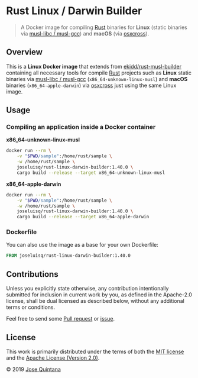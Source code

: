 # Rust Linux / Darwin Builder

> A Docker image for compiling [Rust](https://www.rust-lang.org/) binaries for __Linux__ (static binaries via [musl-libc / musl-gcc](https://doc.rust-lang.org/edition-guide/rust-2018/platform-and-target-support/musl-support-for-fully-static-binaries.html)) and __macOS__ (via [osxcross](https://github.com/tpoechtrager/osxcross)).

## Overview

This is a __Linux Docker image__ that extends from [ekidd/rust-musl-builder](https://hub.docker.com/r/ekidd/rust-musl-builder) containing all necessary tools for compile [Rust](https://www.rust-lang.org/) projects such as __Linux__ static binaries via [musl-libc / musl-gcc](https://doc.rust-lang.org/edition-guide/rust-2018/platform-and-target-support/musl-support-for-fully-static-binaries.html) (`x86_64-unknown-linux-musl`) and __macOS__ binaries (`x86_64-apple-darwin`) via [osxcross](https://github.com/tpoechtrager/osxcross) just using the same Linux image.

## Usage

### Compiling an application inside a Docker container

__x86_64-unknown-linux-musl__

```sh
docker run --rm \
    -v "$PWD/sample":/home/rust/sample \
    -w /home/rust/sample \
    joseluisq/rust-linux-darwin-builder:1.40.0 \
    cargo build --release --target x86_64-unknown-linux-musl
```

__x86_64-apple-darwin__

```sh
docker run --rm \
    -v "$PWD/sample":/home/rust/sample \
    -w /home/rust/sample \
    joseluisq/rust-linux-darwin-builder:1.40.0 \
    cargo build --release --target x86_64-apple-darwin
```

### Dockerfile

You can also use the image as a base for your own Dockerfile:

```Dockerfile
FROM joseluisq/rust-linux-darwin-builder:1.40.0
```

## Contributions

Unless you explicitly state otherwise, any contribution intentionally submitted for inclusion in current work by you, as defined in the Apache-2.0 license, shall be dual licensed as described below, without any additional terms or conditions.

Feel free to send some [Pull request](https://github.com/joseluisq/rust-linux-darwin-builder/pulls) or [issue](https://github.com/joseluisq/rust-linux-darwin-builder/issues).

## License

This work is primarily distributed under the terms of both the [MIT license](LICENSE-MIT) and the [Apache License (Version 2.0)](LICENSE-APACHE).

© 2019 [Jose Quintana](https://git.io/joseluisq)
